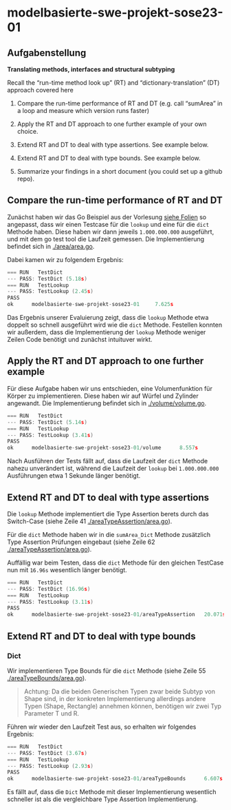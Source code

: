# modelbasierte-swe-projekt-sose23-01

## Aufgabenstellung

**Translating methods, interfaces and structural subtyping**

Recall the “run-time method look up” (RT) and “dictionary-translation” (DT) approach covered here

1. Compare the run-time performance of RT and DT (e.g. call “sumArea” in a loop and measure which version runs faster)

2. Apply the RT and DT approach to one further example of your own choice.

3. Extend RT and DT to deal with type assertions. See example below.

4. Extend RT and DT to deal with type bounds. See example below.

5. Summarize your findings in a short document (you could set up a github repo).


## Compare the run-time performance of RT and DT
Zunächst haben wir das Go Beispiel aus der Vorlesung [siehe Folien](https://sulzmann.github.io/ModelBasedSW/lec-go-2-types-methods-interfaces.html#(7))
so angepasst, dass wir einen Testcase für die `lookup` und eine für die `dict` Methode haben. Diese haben wir dann jeweils
`1.000.000.000` ausgeführt, und mit dem go test tool die Laufzeit gemessen. Die Implementierung befindet sich in
[./area/area.go](./area/area.go).

Dabei kamen wir zu folgendem Ergebnis:


```go
=== RUN   TestDict
--- PASS: TestDict (5.18s)
=== RUN   TestLookup
--- PASS: TestLookup (2.45s)
PASS
ok      modelbasierte-swe-projekt-sose23-01     7.625s
```

Das Ergebnis unserer Evaluierung zeigt, dass die `lookup` Methode etwa doppelt so schnell ausgeführt wird wie die `dict` 
Methode. Festellen konnten wir außerdem, dass die Implementierung der `lookup` Methode weniger Zeilen Code benötigt 
und zunächst intuituver wirkt.

## Apply the RT and DT approach to one further example
Für diese Aufgabe haben wir uns entschieden, eine Volumenfunktion für Körper zu implementieren. Diese haben wir auf
Würfel und Zylinder angewandt. 
Die Implementierung befindet sich in [./volume/volume.go](./volume/volume.go).

```go
=== RUN   TestDict
--- PASS: TestDict (5.14s)
=== RUN   TestLookup
--- PASS: TestLookup (3.41s)
PASS
ok      modelbasierte-swe-projekt-sose23-01/volume      8.557s
```

Nach Ausführen der Tests fällt auf, dass die Laufzeit der `dict` Methode nahezu unverändert ist, während die Laufzeit der
`lookup` bei `1.000.000.000` Ausführungen etwa 1 Sekunde länger benötigt. 

## Extend RT and DT to deal with type assertions
Die `lookup` Methode implementiert die Type Assertion berets durch das Switch-Case
(siehe Zeile 41 [./areaTypeAssertion/area.go](./areaTypeAssertion/area.go)).

Für die `dict` Methode haben wir in die `sumArea_Dict` Methode zusätzlich Type Assertion Prüfungen eingebaut (siehe Zeile 62
[./areaTypeAssertion/area.go](./areaTypeAssertion/area.go)).


Auffällig war beim Testen, dass die `dict` Methode für den gleichen TestCase nun mit `16.96s` wesentlich länger benötigt.

```go 
=== RUN   TestDict
--- PASS: TestDict (16.96s)
=== RUN   TestLookup
--- PASS: TestLookup (3.11s)
PASS
ok      modelbasierte-swe-projekt-sose23-01/areaTypeAssertion   20.071s
```


## Extend RT and DT to deal with type bounds

### Dict
Wir implementieren Type Bounds für die `dict` Methode (siehe Zeile 55 [./areaTypeBounds/area.go](./areaTypeBounds/area.go)).
> Achtung: Da die beiden Generischen Typen zwar beide Subtyp von Shape sind, in der konkreten Implementierung allerdings
> andere Typen (Shape, Rectangle) annehmen können, benötigen wir zwei Typ Parameter T und R.

Führen wir wieder den Laufzeit Test aus, so erhalten wir folgendes Ergebnis:

```go 
=== RUN   TestDict
--- PASS: TestDict (3.67s)
=== RUN   TestLookup
--- PASS: TestLookup (2.93s)
PASS
ok      modelbasierte-swe-projekt-sose23-01/areaTypeBounds      6.607s
```

Es fällt auf, dass die `Dict` Methode mit dieser Implementierung wesentlich schneller ist als die vergleichbare Type 
Assertion Implementierung.


